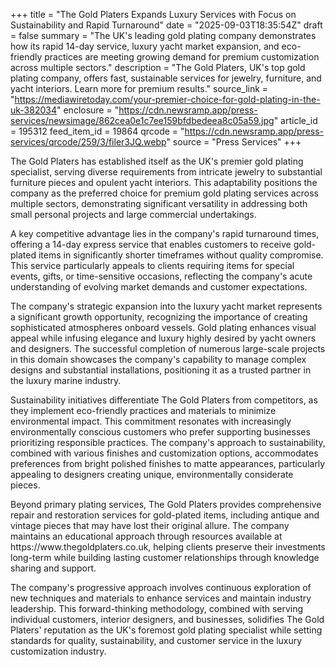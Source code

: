 +++
title = "The Gold Platers Expands Luxury Services with Focus on Sustainability and Rapid Turnaround"
date = "2025-09-03T18:35:54Z"
draft = false
summary = "The UK's leading gold plating company demonstrates how its rapid 14-day service, luxury yacht market expansion, and eco-friendly practices are meeting growing demand for premium customization across multiple sectors."
description = "The Gold Platers, UK's top gold plating company, offers fast, sustainable services for jewelry, furniture, and yacht interiors. Learn more for premium results."
source_link = "https://mediawiretoday.com/your-premier-choice-for-gold-plating-in-the-uk-382034"
enclosure = "https://cdn.newsramp.app/press-services/newsimage/862cea0e1c7ee159bfdbedeea8c05a59.jpg"
article_id = 195312
feed_item_id = 19864
qrcode = "https://cdn.newsramp.app/press-services/qrcode/259/3/filer3JQ.webp"
source = "Press Services"
+++

<p>The Gold Platers has established itself as the UK's premier gold plating specialist, serving diverse requirements from intricate jewelry to substantial furniture pieces and opulent yacht interiors. This adaptability positions the company as the preferred choice for premium gold plating services across multiple sectors, demonstrating significant versatility in addressing both small personal projects and large commercial undertakings.</p><p>A key competitive advantage lies in the company's rapid turnaround times, offering a 14-day express service that enables customers to receive gold-plated items in significantly shorter timeframes without quality compromise. This service particularly appeals to clients requiring items for special events, gifts, or time-sensitive occasions, reflecting the company's acute understanding of evolving market demands and customer expectations.</p><p>The company's strategic expansion into the luxury yacht market represents a significant growth opportunity, recognizing the importance of creating sophisticated atmospheres onboard vessels. Gold plating enhances visual appeal while infusing elegance and luxury highly desired by yacht owners and designers. The successful completion of numerous large-scale projects in this domain showcases the company's capability to manage complex designs and substantial installations, positioning it as a trusted partner in the luxury marine industry.</p><p>Sustainability initiatives differentiate The Gold Platers from competitors, as they implement eco-friendly practices and materials to minimize environmental impact. This commitment resonates with increasingly environmentally conscious customers who prefer supporting businesses prioritizing responsible practices. The company's approach to sustainability, combined with various finishes and customization options, accommodates preferences from bright polished finishes to matte appearances, particularly appealing to designers creating unique, environmentally considerate pieces.</p><p>Beyond primary plating services, The Gold Platers provides comprehensive repair and restoration services for gold-plated items, including antique and vintage pieces that may have lost their original allure. The company maintains an educational approach through resources available at https://www.thegoldplaters.co.uk, helping clients preserve their investments long-term while building lasting customer relationships through knowledge sharing and support.</p><p>The company's progressive approach involves continuous exploration of new techniques and materials to enhance services and maintain industry leadership. This forward-thinking methodology, combined with serving individual customers, interior designers, and businesses, solidifies The Gold Platers' reputation as the UK's foremost gold plating specialist while setting standards for quality, sustainability, and customer service in the luxury customization industry.</p>